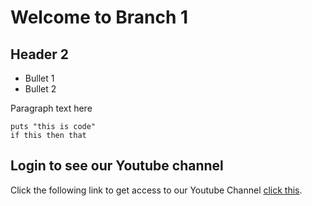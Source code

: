 # Welcome to Branch 1

## Header 2


* Bullet 1
* Bullet 2

Paragraph text here

```
puts "this is code"
if this then that
```


## Login to see our Youtube channel
 Click the following link to get access to our Youtube Channel [click this](https://www.youtube.com/).
